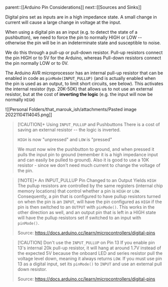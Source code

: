 parent::[[Arduino Pin Considerations]]
next::[[Sources and Sinks]]

Digital pins set as inputs are in a high impedance state. A small change in current will cause a large change in voltage at the input. 

When using a digital pin as an input (e.g. to detect the state of a pushbutton), we need to force the pin to normally HIGH or LOW -- otherwise the pin will be in an indeterminate state and susceptible to noise.

We do this through a pull-up or pull-down resistor. Pull-up resistors connect the pin HIGH or to 5V for the Arduino, whereas Pull-down resistors connect the pin normally LOW or to 0V. 

The Arduino AVR microprocessor has an internal pull-up resistor that can be enabled in code as `pinMode(INPUT_PULLUP)` (and is actually enabled when the pin is used as an output, to limit short circuits, see below). This activates the internal resistor (typ. 20K-50K) that allows us to not use an external resistor, but at the cost of **inverting the logic** (e.g. the input will now be normally `HIGH`)

![[Personal Folders/that_marouk_ish/attachments/Pasted image 20221104114045.png]]

> [!CAUTION]+ Using `INPUT_PULLUP` and Pushbuttons
> There is a cost of saving an external resistor -- the logic is inverted.
> 
> `HIGH` is now "unpressed" and `LOW` is "pressed"
> 
> We must now wire the pushbutton to ground, and when pressed it pulls the input pin to ground (remember it is a high impedance input and can easily be pulled to ground). Also it is good to use a 10K resistor - since we don't need much current to change the voltage of the pin.

> [!NOTE]+ An INPUT_PULLUP Pin Changed to an Output Yields `HIGH`
> The pullup resistors are controlled by the same registers (internal chip memory locations) that control whether a pin is `HIGH` or `LOW`. Consequently, a pin that is configured to have pullup resistors turned on when the pin is an `INPUT`, will have the pin configured as `HIGH` if the pin is then switched to an `OUTPUT` with `pinMode()`. This works in the other direction as well, and an output pin that is left in a HIGH state will have the pullup resistors set if switched to an input with `pinMode()`.
>
> Source: https://docs.arduino.cc/learn/microcontrollers/digital-pins

> [!CAUTION] Don't use the `INPUT_PULLUP` on Pin 13
> If you enable pin 13's internal 20k pull-up resistor, it will hang at around 1.7V instead of the expected 5V because the onboard LED and series resistor pull the voltage level down, meaning it always returns `LOW`. If you must use pin 13 as a digital input, set its `pinMode()` to `INPUT` and use an external pull down resistor.
> 
> Source: https://docs.arduino.cc/learn/microcontrollers/digital-pins